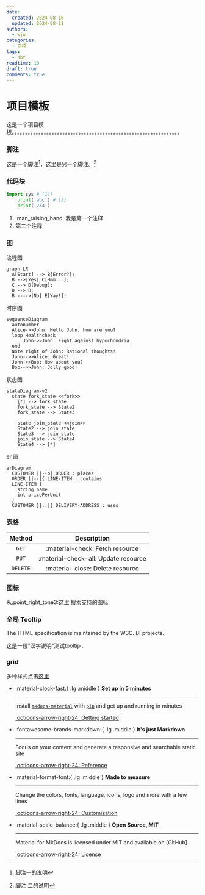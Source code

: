 ```yaml
---
date:
  created: 2024-08-10
  updated: 2024-08-11
authors:
  - wjw
categories:
  - 杂项
tags:
  - dbt
readtime: 10
draft: true
comments: true
---
```


# 项目模板
这是一个项目模板。。。。。。。。。。。。。。。。。。。。。。。。。。。。。。。。。。。。。。。。。。。。。。。。。。。。。。。。。。。。。。。

<!-- more -->
### 脚注

这是一个脚注[^1]，这里是另一个脚注。[^2]

[^1]: 脚注一的说明
[^2]: 脚注 二的说明


### 代码块

``` py title="bubble_sort.py" linenums="1" hl_lines="2 3"
import sys # (1)!
    print('abc') # (2)
    print('234')
```

1. :man_raising_hand: 我是第一个注释
2. 第二个注释



### 图

流程图

``` mermaid
graph LR
  A[Start] --> B{Error?};
  B -->|Yes| C[Hmm...];
  C --> D[Debug];
  D --> B;
  B ---->|No| E[Yay!];
```

时序图

``` mermaid
sequenceDiagram
  autonumber
  Alice->>John: Hello John, how are you?
  loop Healthcheck
      John->>John: Fight against hypochondria
  end
  Note right of John: Rational thoughts!
  John-->>Alice: Great!
  John->>Bob: How about you?
  Bob-->>John: Jolly good!
```

状态图

``` mermaid
stateDiagram-v2
  state fork_state <<fork>>
    [*] --> fork_state
    fork_state --> State2
    fork_state --> State3

    state join_state <<join>>
    State2 --> join_state
    State3 --> join_state
    join_state --> State4
    State4 --> [*]
```


er 图

``` mermaid
erDiagram
  CUSTOMER ||--o{ ORDER : places
  ORDER ||--|{ LINE-ITEM : contains
  LINE-ITEM {
    string name
    int pricePerUnit
  }
  CUSTOMER }|..|{ DELIVERY-ADDRESS : uses
```

### 表格

| Method      | Description                          |
| :---------: | :----------------------------------: |
| `GET`       | :material-check:     Fetch resource  |
| `PUT`       | :material-check-all: Update resource |
| `DELETE`    | :material-close:     Delete resource |

### 图标

从:point_right_tone3:[这里](https://squidfunk.github.io/mkdocs-material/reference/icons-emojis/#search) 搜索支持的图标

### 全局 Tooltip

The HTML specification is maintained by the W3C.
BI projects.

这是一段"汉字说明"测试tooltip .


### grid

多种样式点击[这里](https://squidfunk.github.io/mkdocs-material/reference/grids/#usage)

<div class="grid cards" markdown>

-   :material-clock-fast:{ .lg .middle } __Set up in 5 minutes__

    ---

    Install [`mkdocs-material`](#) with [`pip`](#) and get up
    and running in minutes

    [:octicons-arrow-right-24: Getting started](#)

-   :fontawesome-brands-markdown:{ .lg .middle } __It's just Markdown__

    ---

    Focus on your content and generate a responsive and searchable static site

    [:octicons-arrow-right-24: Reference](#)

-   :material-format-font:{ .lg .middle } __Made to measure__

    ---

    Change the colors, fonts, language, icons, logo and more with a few lines

    [:octicons-arrow-right-24: Customization](#)

-   :material-scale-balance:{ .lg .middle } __Open Source, MIT__

    ---

    Material for MkDocs is licensed under MIT and available on [GitHub]

    [:octicons-arrow-right-24: License](#)

</div>
